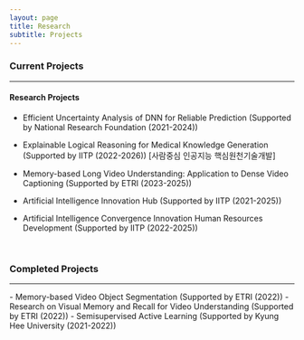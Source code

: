 ```yaml
---
layout: page
title: Research
subtitle: Projects
---
```



### Current Projects
<hr>

#### Research Projects
- Efficient Uncertainty Analysis of DNN for Reliable Prediction (Supported by National Research Foundation (2021-2024))         
- Explainable Logical Reasoning for Medical Knowledge Generation (Supported by IITP (2022-2026)) [사람중심 인공지능 핵심원천기술개발]        
- Memory-based Long Video Understanding: Application to Dense Video Captioning (Supported by ETRI (2023-2025))       
           
- Artificial Intelligence Innovation Hub (Supported by IITP (2021-2025))          
- Artificial Intelligence Convergence Innovation Human Resources Development (Supported by IITP (2022-2025))              
<br>

### Completed Projects

<hr>
- Memory-based Video Object Segmentation (Supported by ETRI (2022))    
- Research on Visual Memory and Recall for Video Understanding (Supported by ETRI (2022))  
- Semisupervised Active Learning (Supported by Kyung Hee University (2021-2022))               
